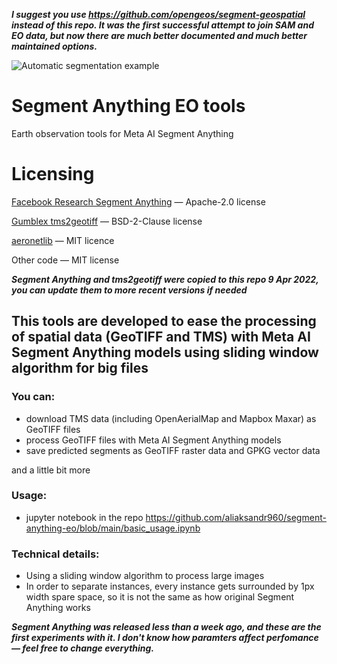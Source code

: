 ***I suggest you use https://github.com/opengeos/segment-geospatial instead of this repo. It was the first successful attempt to join SAM and EO data, but now there are much better documented and much better maintained options.***

![Automatic segmentation example](title_sameo.png?raw=true "Automatic segmentation example")

# Segment Anything EO tools
Earth observation tools for Meta AI Segment Anything

# Licensing

[Facebook Research Segment Anything](https://github.com/facebookresearch/segment-anything) &mdash; Apache-2.0 license 

[Gumblex tms2geotiff](https://github.com/gumblex/tms2geotiff) &mdash; BSD-2-Clause license

[aeronetlib](https://github.com/Geoalert/aeronetlib) &mdash; MIT licence



Other code &mdash; MIT license

***Segment Anything and tms2geotiff were copied to this repo 9 Apr 2022, you can update them to more recent versions if needed***

## This tools are developed to ease the processing of spatial data (GeoTIFF and TMS) with Meta AI Segment Anything models using sliding window algorithm for big files

### You can:
- download TMS data (including OpenAerialMap and Mapbox Maxar) as GeoTIFF files
- process GeoTIFF files with Meta AI Segment Anything models
- save predicted segments as GeoTIFF raster data and GPKG vector data

and a little bit more

### Usage:
- jupyter notebook in the repo https://github.com/aliaksandr960/segment-anything-eo/blob/main/basic_usage.ipynb

### Technical details:
- Using a sliding window algorithm to process large images
- In order to separate instances, every instance gets surrounded by 1px width spare space, so it is not the same as how original Segment Anything works

***Segment Anything was released less than a week ago, and these are the first experiments with it. I don't know how paramters affect perfomance &mdash; feel free to change everything.***
